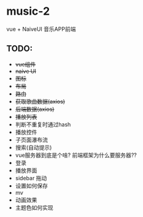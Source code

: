 # music-2

vue + NaiveUI 音乐APP前端

## TODO:

- ~~vue组件~~
- ~~naive UI~~
- ~~图标~~
- ~~布局~~
- ~~路由~~
- ~~获取歌曲数据(axios)~~
- ~~后端数据(axios)~~
- ~~播放列表~~
- 判断不重复时通过hash
- 播放控件
- 子页面瀑布流
- 搜索(自动提示)
- vue服务器到底是个啥? 前端框架为什么要服务器??
- 登录  
- 播放界面
- sidebar 拖动
- 设置如何保存
- mv
- 动画效果
- 主题色如何实现